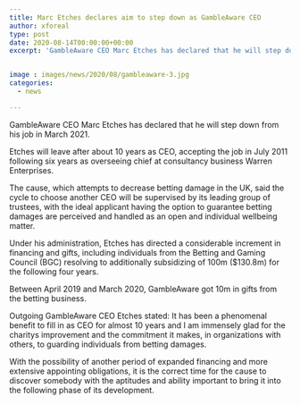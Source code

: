 ```yaml
---
title: Marc Etches declares aim to step down as GambleAware CEO
author: xforeal 
type: post
date: 2020-08-14T00:00:00+00:00
excerpt: 'GambleAware CEO Marc Etches has declared that he will step down from his job in March 2021 '


image : images/news/2020/08/gambleaware-3.jpg
categories:
  - news

---
```

GambleAware CEO Marc Etches has declared that he will step down from his job in March 2021. 

Etches will leave after about 10 years as CEO, accepting the job in July 2011 following six years as overseeing chief at consultancy business Warren Enterprises. 

The cause, which attempts to decrease betting damage in the UK, said the cycle to choose another CEO will be supervised by its leading group of trustees, with the ideal applicant having the option to guarantee betting damages are perceived and handled as an open and individual wellbeing matter. 

Under his administration, Etches has directed a considerable increment in financing and gifts, including individuals from the Betting and Gaming Council (BGC) resolving to additionally subsidizing of 100m ($130.8m) for the following four years. 

Between April 2019 and March 2020, GambleAware got 10m in gifts from the betting business. 

Outgoing GambleAware CEO Etches stated: It has been a phenomenal benefit to fill in as CEO for almost 10 years and I am immensely glad for the charitys improvement and the commitment it makes, in organizations with others, to guarding individuals from betting damages. 

With the possibility of another period of expanded financing and more extensive appointing obligations, it is the correct time for the cause to discover somebody with the aptitudes and ability important to bring it into the following phase of its development.